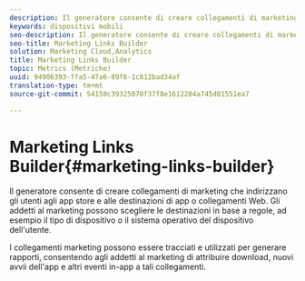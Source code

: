 ```yaml
---
description: Il generatore consente di creare collegamenti di marketing che indirizzano gli utenti agli app store e alle destinazioni di app o collegamenti Web. Gli addetti al marketing possono scegliere le destinazioni in base a regole quali il tipo di dispositivo o il sistema operativo dell'utente.
keywords: dispositivi mobili
seo-description: Il generatore consente di creare collegamenti di marketing che indirizzano gli utenti agli app store e alle destinazioni di app o collegamenti Web. Gli addetti al marketing possono scegliere le destinazioni in base a regole quali il tipo di dispositivo o il sistema operativo dell'utente.
seo-title: Marketing Links Builder
solution: Marketing Cloud,Analytics
title: Marketing Links Builder
topic: Metrics (Metriche)
uuid: 94906393-ffa5-47a6-89f6-1c812bad34af
translation-type: tm+mt
source-git-commit: 54150c39325070f37f8e1612204a745d81551ea7

---
```



# Marketing Links Builder{#marketing-links-builder}

Il generatore consente di creare collegamenti di marketing che indirizzano gli utenti agli app store e alle destinazioni di app o collegamenti Web. Gli addetti al marketing possono scegliere le destinazioni in base a regole, ad esempio il tipo di dispositivo o il sistema operativo del dispositivo dell'utente.

I collegamenti marketing possono essere tracciati e utilizzati per generare rapporti, consentendo agli addetti al marketing di attribuire download, nuovi avvii dell'app e altri eventi in-app a tali collegamenti.
